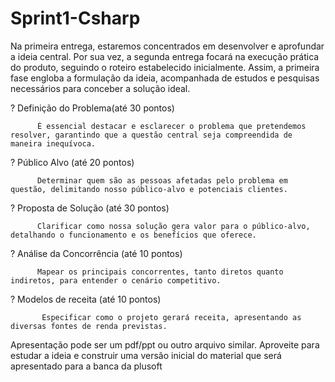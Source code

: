 # Sprint1-Csharp

Na primeira entrega, estaremos concentrados em desenvolver e aprofundar a ideia central. Por sua vez, a segunda entrega focará na execução prática do produto, seguindo o roteiro estabelecido inicialmente. Assim, a primeira fase engloba a formulação da ideia, acompanhada de estudos e pesquisas necessários para conceber a solução ideal. 

? Definição do Problema(até 30 pontos) 

          É essencial destacar e esclarecer o problema que pretendemos resolver, garantindo que a questão central seja compreendida de maneira inequívoca. 

? Público Alvo (até 20 pontos) 

          Determinar quem são as pessoas afetadas pelo problema em questão, delimitando nosso público-alvo e potenciais clientes. 

? Proposta de Solução (até 30 pontos) 

          Clarificar como nossa solução gera valor para o público-alvo, detalhando o funcionamento e os benefícios que oferece. 

? Análise da Concorrência (até 10 pontos)

          Mapear os principais concorrentes, tanto diretos quanto indiretos, para entender o cenário competitivo. 

? Modelos de receita (até 10 pontos) 

           Especificar como o projeto gerará receita, apresentando as diversas fontes de renda previstas. 



Apresentação pode ser um pdf/ppt ou outro arquivo similar. Aproveite para estudar a ideia e construir uma versão inicial do material que será apresentado para a banca da plusoft
